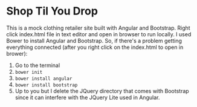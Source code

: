 # Shop Til You Drop


This is a mock clothing retailer site built with Angular and Bootstrap. Right click index.html file in text editor and open in browser to run locally. I used Bower to install Angular and Bootstrap. So, if there's a problem getting everything connected (after you right click on the index.html to open in brower): 
  1. Go to the terminal 
  2. `bower init` 
  3. `bower install angular` 
  4. `bower install bootstrap`
  5. Up to you but I delete the JQuery directory that comes with Bootstrap since it can interfere with the JQuery Lite used in Angular.
 
